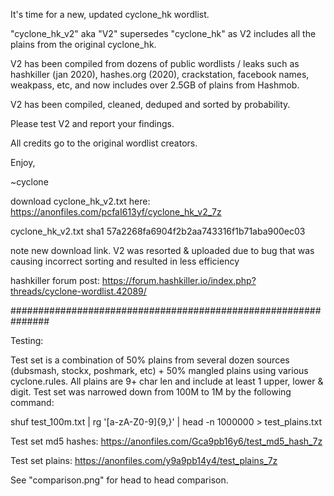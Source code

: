 It's time for a new, updated cyclone_hk wordlist.

"cyclone_hk_v2" aka "V2" supersedes "cyclone_hk" as V2 includes all the plains from the original cyclone_hk.

V2 has been compiled from dozens of public wordlists / leaks such as hashkiller (jan 2020), hashes.org (2020), crackstation, facebook names, weakpass, etc, and now includes over 2.5GB of plains from Hashmob.

V2 has been compiled, cleaned, deduped and sorted by probability.

Please test V2 and report your findings.

All credits go to the original wordlist creators.

Enjoy,

~cyclone

download cyclone_hk_v2.txt here: https://anonfiles.com/pcfaI613yf/cyclone_hk_v2_7z

cyclone_hk_v2.txt sha1 57a2268fa6904f2b2aa743316f1b71aba900ec03  

note new download link. V2 was resorted & uploaded due to bug that was causing incorrect sorting and resulted in less efficiency

hashkiller forum post: https://forum.hashkiller.io/index.php?threads/cyclone-wordlist.42089/

###############################################################

Testing:

Test set is a combination of 50% plains from several dozen sources (dubsmash, stockx, poshmark, etc) + 50% mangled plains using various cyclone.rules.
All plains are 9+ char len and include at least 1 upper, lower & digit.
Test set was narrowed down from 100M to 1M by the following command:

shuf test_100m.txt | rg '[a-zA-Z0-9]{9,}' | head -n 1000000 > test_plains.txt

Test set md5 hashes: https://anonfiles.com/Gca9pb16y6/test_md5_hash_7z

Test set plains: https://anonfiles.com/y9a9pb14y4/test_plains_7z

See "comparison.png" for head to head comparison.

